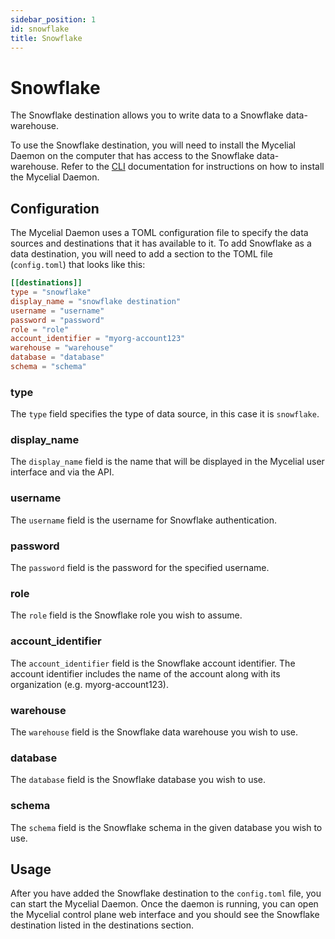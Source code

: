 ```yaml
---
sidebar_position: 1
id: snowflake
title: Snowflake
---
```


# Snowflake

The Snowflake destination allows you to write data to a Snowflake data-warehouse.

To use the Snowflake destination, you will need to install the Mycelial Daemon on
the computer that has access to the Snowflake data-warehouse. Refer to the
[CLI](../getting-started/CLI.md) documentation for instructions on how to
install the Mycelial Daemon.

## Configuration

The Mycelial Daemon uses a TOML configuration file to specify the data sources
and destinations that it has available to it. To add Snowflake as a data destination,
you will need to add a section to the TOML file (`config.toml`) that looks like
this:

```toml
[[destinations]]
type = "snowflake"
display_name = "snowflake destination"
username = "username"
password = "password"
role = "role"
account_identifier = "myorg-account123"
warehouse = "warehouse"
database = "database"
schema = "schema"
```

### type

The `type` field specifies the type of data source, in this case it is
`snowflake`.

### display_name

The `display_name` field is the name that will be displayed in the Mycelial user
interface and via the API.

### username

The `username` field is the username for Snowflake authentication.

### password

The `password` field is the password for the specified username.

### role

The `role` field is the Snowflake role you wish to assume.

### account_identifier

The `account_identifier` field is the Snowflake account identifier. The account
identifier includes the name of the account along with its organization (e.g.
myorg-account123).

### warehouse

The `warehouse` field is the Snowflake data warehouse you wish to use.

### database

The `database` field is the Snowflake database you wish to use.

### schema

The `schema` field is the Snowflake schema in the given database you wish to use.

## Usage

After you have added the Snowflake destination to the `config.toml` file, you can
start the Mycelial Daemon. Once the daemon is running, you can open the Mycelial
control plane web interface and you should see the Snowflake destination listed in
the destinations section.